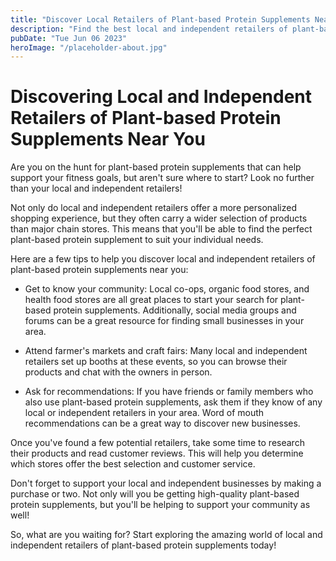 ```yaml
---
title: "Discover Local Retailers of Plant-based Protein Supplements Near You"
description: "Find the best local and independent retailers of plant-based protein supplements near you. Discover a range of products to help support your fitness goals."
pubDate: "Tue Jun 06 2023"
heroImage: "/placeholder-about.jpg"
---
```


# Discovering Local and Independent Retailers of Plant-based Protein Supplements Near You

Are you on the hunt for plant-based protein supplements that can help support your fitness goals, but aren&#39;t sure where to start? Look no further than your local and independent retailers!

Not only do local and independent retailers offer a more personalized shopping experience, but they often carry a wider selection of products than major chain stores. This means that you&#39;ll be able to find the perfect plant-based protein supplement to suit your individual needs.

Here are a few tips to help you discover local and independent retailers of plant-based protein supplements near you:

- Get to know your community: Local co-ops, organic food stores, and health food stores are all great places to start your search for plant-based protein supplements. Additionally, social media groups and forums can be a great resource for finding small businesses in your area.

- Attend farmer&#39;s markets and craft fairs: Many local and independent retailers set up booths at these events, so you can browse their products and chat with the owners in person.

- Ask for recommendations: If you have friends or family members who also use plant-based protein supplements, ask them if they know of any local or independent retailers in your area. Word of mouth recommendations can be a great way to discover new businesses.

Once you&#39;ve found a few potential retailers, take some time to research their products and read customer reviews. This will help you determine which stores offer the best selection and customer service.

Don&#39;t forget to support your local and independent businesses by making a purchase or two. Not only will you be getting high-quality plant-based protein supplements, but you&#39;ll be helping to support your community as well!

So, what are you waiting for? Start exploring the amazing world of local and independent retailers of plant-based protein supplements today!